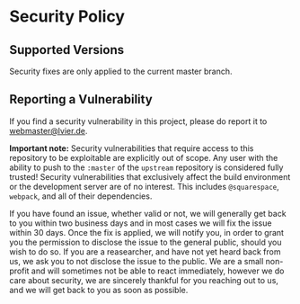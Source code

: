 # Security Policy

## Supported Versions

Security fixes are only applied to the current master branch.

## Reporting a Vulnerability

If you find a security vulnerability in this project, please do report it to [webmaster@lvier.de](mailto:webmaster@lvier.de).

**Important note:** Security vulnerabilities that require access to this repository to be exploitable are explicitly out of scope. Any user with the ability to push to
the `:master` of the `upstream` repository is considered fully trusted! Security vulnerabilities that exclusively affect the build environment or the development
server are of no interest. This includes `@squarespace`, `webpack`, and all of their dependencies.

If you have found an issue, whether valid or not, we will generally get back to you within two business days and in most cases we will fix the issue within 30 days.
Once the fix is applied, we will notify you, in order to grant you the permission to disclose the issue to the general public, should you wish to do so. If you are a
reasearcher, and have not yet heard back from us, we ask you to not disclose the issue to the public. We are a small non-profit and will sometimes not be able to
react immediately, however we do care about security, we are sincerely thankful for you reaching out to us, and we will get back to you as soon as possible.
